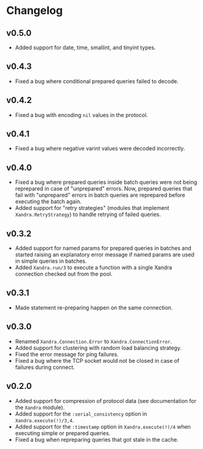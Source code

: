# Changelog

## v0.5.0

- Added support for date, time, smallint, and tinyint types.

## v0.4.3

- Fixed a bug where conditional prepared queries failed to decode.

## v0.4.2

- Fixed a bug with encoding `nil` values in the protocol.

## v0.4.1

- Fixed a bug where negative varint values were decoded incorrectly.

## v0.4.0

- Fixed a bug where prepared queries inside batch queries were not being reprepared in case of "unprepared" errors. Now, prepared queries that fail with "unprepared" errors in batch queries are reprepared before executing the batch again.
- Added support for "retry strategies" (modules that implement `Xandra.RetryStrategy`) to handle retrying of failed queries.

## v0.3.2

- Added support for named params for prepared queries in batches and started raising an explanatory error message if named params are used in simple queries in batches.
- Added `Xandra.run/3` to execute a function with a single Xandra connection checked out from the pool.

## v0.3.1

- Made statement re-preparing happen on the same connection.

## v0.3.0

- Renamed `Xandra.Connection.Error` to `Xandra.ConnectionError`.
- Added support for clustering with random load balancing strategy.
- Fixed the error message for ping failures.
- Fixed a bug where the TCP socket would not be closed in case of failures during connect.

## v0.2.0

- Added support for compression of protocol data (see documentation for the `Xandra` module).
- Added support for the `:serial_consistency` option in `Xandra.execute(!)/3,4`.
- Added support for the `:timestamp` option in `Xandra.execute(!)/4` when executing simple or prepared queries.
- Fixed a bug when repreparing queries that got stale in the cache.
